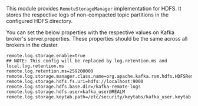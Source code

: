 This module provides `RemoteStorageManager` implementation for HDFS. It stores the respective logs of non-compacted topic partitions in the configured HDFS directory.   

You can set the below properties with the respective values on Kafka broker's server.properties. These properties should be the same across all brokers in the cluster.  

```
remote.log.storage.enable=true
## NOTE: This config will be replaced by log.retention.ms and local.log.retention.ms
remote.log.retention.ms=259200000
remote.log.storage.manager.class.name=org.apache.kafka.rsm.hdfs.HDFSRemoteStorageManager
remote.log.storage.hdfs.fs.uri=hdfs://localhost:9000
remote.log.storage.hdfs.base.dir=/kafka-remote-logs
remote.log.storage.hdfs.user=kafka_user@REALM
remote.log.storage.keytab.path=/etc/security/keytabs/kafka_user.keytab
```
